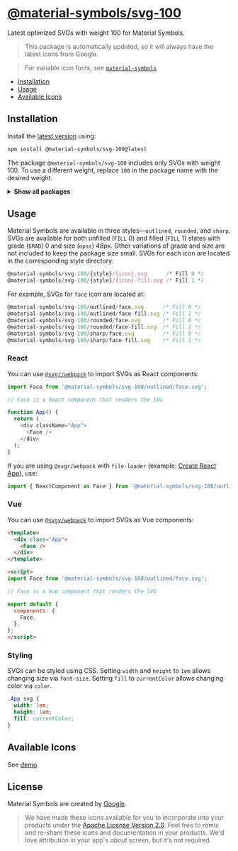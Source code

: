 # [@material-symbols/svg-100](https://github.com/marella/material-symbols/tree/main/svg/100)

Latest optimized SVGs with weight 100 for Material Symbols.

> This package is automatically updated, so it will always have the latest icons from Google.

> For variable icon fonts, see [`material-symbols`](https://www.npmjs.com/package/material-symbols)

- [Installation](#installation)
- [Usage](#usage)
- [Available Icons](#available-icons)

## Installation

Install the [latest version][releases] using:

```sh
npm install @material-symbols/svg-100@latest
```

The package `@material-symbols/svg-100` includes only SVGs with weight 100. To use a different weight, replace `100` in the package name with the desired weight.

<details>
<summary><strong>Show all packages</strong></summary><br>

| Package                                                                                | Weight |
| :------------------------------------------------------------------------------------- | :----- |
| [`@material-symbols/svg-100`](https://www.npmjs.com/package/@material-symbols/svg-100) | 100    |
| [`@material-symbols/svg-200`](https://www.npmjs.com/package/@material-symbols/svg-200) | 200    |
| [`@material-symbols/svg-300`](https://www.npmjs.com/package/@material-symbols/svg-300) | 300    |
| [`@material-symbols/svg-400`](https://www.npmjs.com/package/@material-symbols/svg-400) | 400    |
| [`@material-symbols/svg-500`](https://www.npmjs.com/package/@material-symbols/svg-500) | 500    |
| [`@material-symbols/svg-600`](https://www.npmjs.com/package/@material-symbols/svg-600) | 600    |
| [`@material-symbols/svg-700`](https://www.npmjs.com/package/@material-symbols/svg-700) | 700    |

</details>

## Usage

Material Symbols are available in three styles&mdash;`outlined`, `rounded`, and `sharp`. SVGs are available for both unfilled (`FILL` 0) and filled (`FILL` 1) states with grade (`GRAD`) 0 and size (`opsz`) 48px. Other variations of grade and size are not included to keep the package size small. SVGs for each icon are located in the corresponding style directory:

```js
@material-symbols/svg-100/{style}/{icon}.svg      /* Fill 0 */
@material-symbols/svg-100/{style}/{icon}-fill.svg /* Fill 1 */
```

For example, SVGs for `face` icon are located at:

```js
@material-symbols/svg-100/outlined/face.svg      /* Fill 0 */
@material-symbols/svg-100/outlined/face-fill.svg /* Fill 1 */
@material-symbols/svg-100/rounded/face.svg       /* Fill 0 */
@material-symbols/svg-100/rounded/face-fill.svg  /* Fill 1 */
@material-symbols/svg-100/sharp/face.svg         /* Fill 0 */
@material-symbols/svg-100/sharp/face-fill.svg    /* Fill 1 */
```

### React

You can use [`@svgr/webpack`](https://www.npmjs.com/package/@svgr/webpack) to import SVGs as React components:

```js
import Face from '@material-symbols/svg-100/outlined/face.svg';

// Face is a React component that renders the SVG

function App() {
  return (
    <div className="App">
      <Face />
    </div>
  );
}
```

If you are using `@svgr/webpack` with `file-loader` (example: [Create React App](https://create-react-app.dev/docs/adding-images-fonts-and-files/#adding-svgs)), use:

```js
import { ReactComponent as Face } from '@material-symbols/svg-100/outlined/face.svg';
```

### Vue

You can use [`@svgv/webpack`](https://www.npmjs.com/package/@svgv/webpack) to import SVGs as Vue components:

```html
<template>
  <div class="App">
    <Face />
  </div>
</template>

<script>
import Face from '@material-symbols/svg-100/outlined/face.svg';

// Face is a Vue component that renders the SVG

export default {
  components: {
    Face,
  },
};
</script>
```

### Styling

SVGs can be styled using CSS. Setting `width` and `height` to `1em` allows changing size via `font-size`. Setting `fill` to `currentColor` allows changing color via `color`.

```css
.App svg {
  width: 1em;
  height: 1em;
  fill: currentColor;
}
```

## Available Icons

See [demo].

## License

Material Symbols are created by [Google](https://github.com/google/material-design-icons#license).

> We have made these icons available for you to incorporate into your products under the [Apache License Version 2.0][license]. Feel free to remix and re-share these icons and documentation in your products.
We'd love attribution in your app's *about* screen, but it's not required.

[releases]: https://github.com/marella/material-symbols/releases
[license]: https://github.com/marella/material-symbols/blob/main/svg/100/LICENSE
[demo]: https://marella.github.io/material-symbols/demo/
